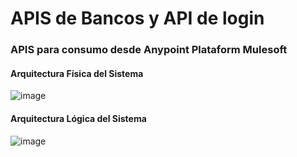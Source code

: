 # APIS de Bancos y API de login
### APIS para consumo desde Anypoint Plataform Mulesoft
#### Arquitectura Física del Sistema 
![image](https://user-images.githubusercontent.com/51795550/201547837-bda4abfe-6d23-42e5-9cdb-c5c083de7f27.png)
#### Arquitectura Lógica del Sistema 
![image](https://user-images.githubusercontent.com/51795550/143825949-5d455561-394e-49c3-8ea9-c7a722734a63.png)
